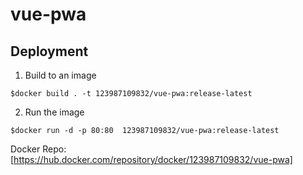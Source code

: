 # vue-pwa

## Deployment

1. Build to an image

```shell
$docker build . -t 123987109832/vue-pwa:release-latest
```

2. Run the image

```shell
$docker run -d -p 80:80  123987109832/vue-pwa:release-latest
```

Docker Repo: [https://hub.docker.com/repository/docker/123987109832/vue-pwa]
